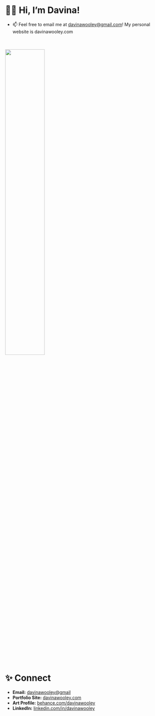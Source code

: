 # ✌🏾 Hi, I’m Davina!

- 📫 Feel free to email me at davinawooley@gmail.com!
My personal website is davinawooley.com
<br><br><br>

<img width = "50%" src = "https://github-readme-stats.vercel.app/api/top-langs/?username=davinawooley&layout=compact&theme=algolia" />

<br>

# ✨ Connect <br>
- <b>Email:</b> <a href = "mailto:name@email.com">davinawooley@gmail</a><br>
- <b>Portfolio Site:</b> <a href = "davinawooley.com">davinawooley.com </a><br>
- <b>Art Profile:</b> <a href = "behance.com/davinawooley"> behance.com/davinawooley</a> <br>
- <b>LinkedIn:</b>  <a href = "linkedin.com/in/davinawooley/">linkedin.com/in/davinawooley </a><br>
